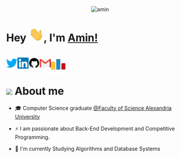 

<div align="center">



 <img src="https://komarev.com/ghpvc/?username=aminyasser&label=Profile%20views&color=0e75b6&style=flat" alt="amin" /> 


</div>

# Hey <img src="wave.gif" width="40px">, I'm [Amin!](https://www.linkedin.com/in/aminyasser/) 

<br/>

<div align="center">

<a href="https://twitter.com/aminyasser0">
<img align="left" alt="hemdan | Twitter" width="30px" src="icons/twitter.png" draggable="false" />
</a>

<a href="https://www.linkedin.com/in/aminyasser/">
  <img align="left" alt="amin's LinkdeIN" width="30px" src="icons/linkedIn.png" draggable="false" />
</a>

<a href="https://github.com/aminyasser">
  <img align="left" alt="amin's github" width="30px" src="icons/github.png" draggable="false" />
</a>

<a href="mailto:alaminyasser0@gmail.com">
  <img align="left" alt="amin's gmail" width="30px" src="icons/Gmail.png" draggable="false" />
</a>

<a href="https://codeforces.com/profile/Amenyasser5">
  <img align="left" alt="amin's codeforces" width="40px" src="icons/codeforces.png" draggable="false" />
</a>

</div>

<br />
<br />

# <img src="https://media.giphy.com/media/VgCDAzcKvsR6OM0uWg/giphy.gif" width="50" draggable="false" > About me


- 🎓 Computer Science graduate <a href="https://sci.alexu.edu.eg/index.php/en/">@Faculty of Science Alexandria University</a> 

- ⚡ I am passionate about Back-End Development and Competitive Programming. 

- 📖 I'm currently Studying Algorithms and Database Systems









